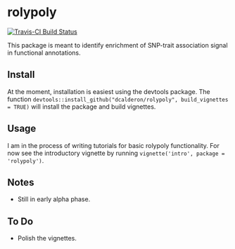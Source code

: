 rolypoly
====================================

[![Travis-CI Build Status](https://travis-ci.org/dcalderon/rolypoly.svg?branch=master)](https://travis-ci.org/dcalderon/rolypoly)

This package is meant to identify enrichment of SNP-trait association signal in functional annotations.

Install
-------
At the moment, installation is easiest using the devtools package. The function `devtools::install_github("dcalderon/rolypoly", build_vignettes = TRUE)` will install the package and build vignettes.

Usage
-----
I am in the process of writing tutorials for basic rolypoly functionality. For now see the introductory vignette by running `vignette('intro', package = 'rolypoly')`.

Notes
-----
+ Still in early alpha phase.

To Do
-----
+ Polish the vignettes.

